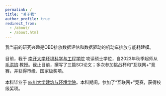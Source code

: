 ```yaml
---
permalink: /
title: "关于我"
author_profile: true
redirect_from: 
  - /about/
  - /about.html
---
```


我当前的研究兴趣是OBD排放数据评估和数据驱动的机动车排放与能耗建模。  
<br>
目前，我于 <a href="https://env.nankai.edu.cn">南开大学环境科学与工程学院</a> 攻读硕士学位，自2023年秋季起师从 <a href="https://env.nankai.edu.cn/2019/0612/c14180a177249/page.htm">毛洪钧</a> 教授。截止目前，撰写了三篇SCI论文；多次参加挑战杯和"互联网+"竞赛，并获得市级、国家级奖项。  
<br/>
本科毕业于 <a href="https://acem.scu.edu.cn/">四川大学建筑与环境学院</a>。本科期间，参加了“互联网+”竞赛，获得校级奖项。

